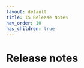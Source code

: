 ```yaml
---
layout: default
title: IS Release Notes
nav_order: 10
has_children: true
---
```


#  Release notes

